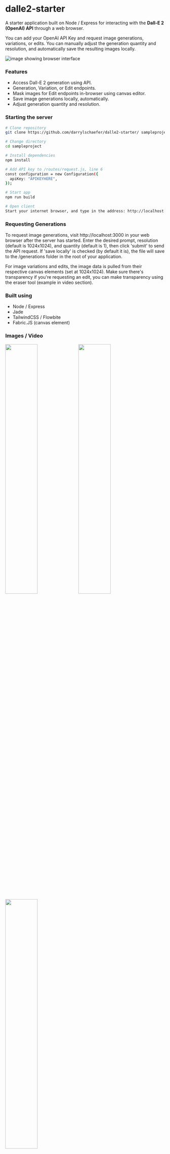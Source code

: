# dalle2-starter

A starter application built on Node / Express for interacting with the <b>Dall-E 2 (OpenAI) API</b> through a web browser. 

You can add your OpenAI API Key and request image generations, variations, or edits. You can manually adjust the generation quantity and resolution, and automatically save the resulting images locally.

<img src="https://user-images.githubusercontent.com/119073511/216674749-8d83e277-a83f-498d-86ab-be765bc8f68a.png" title="image showing browser interface">


<h3>Features</h3>
<ul>
<li>Access Dall-E 2 generation using API.</li>
<li>Generation, Variation, or Edit endpoints.</li>
<li>Mask images for Edit endpoints in-browser using canvas editor.</li>
<li>Save image generations locally, automatically.</li>
<li>Adjust generation quantity and resolution.</li>
</ul>

<h3>Starting the server</h3>

```bash
# Clone repository
git clone https://github.com/darrylschaefer/dalle2-starter/ sampleproject

# Change directory
cd sampleproject

# Install dependencies
npm install

# Add API key to /routes/request.js, line 6
const configuration = new Configuration({
  apiKey: "APIKEYHERE",
});

# Start app
npm run build

# Open client
Start your internet browser, and type in the address: http://localhost:3000
```

<h3>Requesting Generations</h3>

To request image generations, visit http://localhost:3000 in your web browser after the server has started. Enter the desired prompt, resolution (default is 1024x1024), and quantity (default is 1), then click 'submit' to send the API request. If 'save locally' is checked (by default it is), the file will save to the /generations folder in the root of your application.

For image variations and edits, the image data is pulled from their respective canvas elements (set at 1024x1024). Make sure there's transparency if you're requesting an edit, you can make transparency using the eraser tool (example in video section).

<h3>Built using</h3>

<ul>
<li>Node / Express</li>
<li>Jade</li>
<li>TailwindCSS / Flowbite</li>
<li>Fabric.JS (canvas element)</li>
</ul>


<h3>Images / Video</h3>

<img src="https://user-images.githubusercontent.com/119073511/216699457-be310a94-b2bc-45e1-88ef-923caf000c19.gif" width="45%"></img> <img src="https://user-images.githubusercontent.com/119073511/216700456-0eb68c73-ba1e-4462-a63e-b6cf77cc127b.jpg" width="45%"></img> <img src="https://user-images.githubusercontent.com/119073511/216700527-0def09a5-1b15-46d2-95ba-eae7a8ef25a6.png" width="45%"></img>